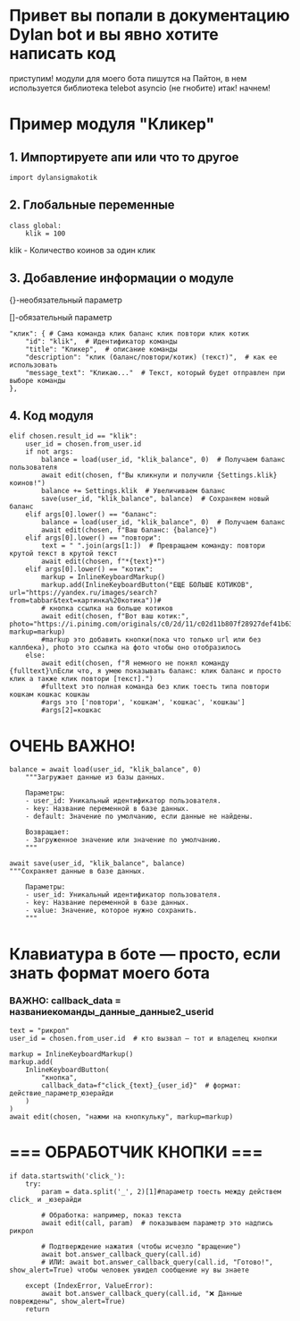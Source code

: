 # Привет вы попали в документацию Dylan bot и вы явно хотите написать код
приступим!
модули для моего бота пишутся на Пайтон, в нем используется библиотека telebot asyncio (не гнобите)
итак! начнем!
# Пример модуля "Кликер"

## 1. Импортируете апи или что то другое
 `import dylansigmakotik `

## 2. Глобальные переменные
```
class global:
    klik = 100
```
klik - Количество коинов за один клик

## 3. Добавление информации о модуле
{}-необязательный параметр

[]-обязательный параметр
```
"клик": { # Сама команда клик баланс клик повтори клик котик
    "id": "klik",  # Идентификатор команды
    "title": "Кликер",  # описание команды
    "description": "клик (баланс/повтори/котик) (текст)",  # как ее использовать
    "message_text": "Кликаю..."  # Текст, который будет отправлен при выборе команды
},
```
## 4. Код модуля
```
elif chosen.result_id == "klik":
    user_id = chosen.from_user.id
    if not args:
        balance = load(user_id, "klik_balance", 0)  # Получаем баланс пользователя
        await edit(chosen, f"Вы кликнули и получили {Settings.klik} коинов!")
        balance += Settings.klik  # Увеличиваем баланс
        save(user_id, "klik_balance", balance)  # Сохраняем новый баланс
    elif args[0].lower() == "баланс":
        balance = load(user_id, "klik_balance", 0)  # Получаем баланс
        await edit(chosen, f"Ваш баланс: {balance}")
    elif args[0].lower() == "повтори":
        text = " ".join(args[1:])  # Превращаем команду: повтори крутой текст в крутой текст
        await edit(chosen, f"*{text}*")
    elif args[0].lower() == "котик":
        markup = InlineKeyboardMarkup()
        markup.add(InlineKeyboardButton("ЕЩЕ БОЛЬШЕ КОТИКОВ", url="https://yandex.ru/images/search?from=tabbar&text=картинка%20котика"))#
        # кнопка ссылка на больше котиков
        await edit(chosen, f"Вот ваш котик:", photo="https://i.pinimg.com/originals/c0/2d/11/c02d11b807f28927def41b6346cb6da0.jpg", markup=markup)
        #markup это добавить кнопки(пока что только url или без каллбека), photo это ссылка на фото чтобы оно отобразилось
    else:
        await edit(chosen, f"Я немного не понял команду {fulltext}\nЕсли что, я умею показывать баланс: клик баланс и просто клик а также клик повтори [текст].")
        #fulltext это полная команда без клик тоесть типа повтори кошкам кошкас кошкаы
        #args это ['повтори', 'кошкам', 'кошкас', 'кошкаы']
        #args[2]=кошкас
```
# ОЧЕНЬ ВАЖНО!
```
balance = await load(user_id, "klik_balance", 0)
    """Загружает данные из базы данных.
    
    Параметры:
    - user_id: Уникальный идентификатор пользователя.
    - key: Название переменной в базе данных.
    - default: Значение по умолчанию, если данные не найдены.
    
    Возвращает:
    - Загруженное значение или значение по умолчанию.
    """

await save(user_id, "klik_balance", balance)
"""Сохраняет данные в базе данных.
    
    Параметры:
    - user_id: Уникальный идентификатор пользователя.
    - key: Название переменной в базе данных.
    - value: Значение, которое нужно сохранить.
    """
```
# Клавиатура в боте — просто, если знать формат моего бота
### ВАЖНО: callback_data = названиекоманды_данные_данные2_userid
```
text = "рикрол"
user_id = chosen.from_user.id  # кто вызвал — тот и владелец кнопки

markup = InlineKeyboardMarkup()
markup.add(
    InlineKeyboardButton(
        "кнопка", 
        callback_data=f"click_{text}_{user_id}"  # формат: действие_параметр_юзерайди
    )
)
await edit(chosen, "нажми на кнопкульку", markup=markup)
```
# === ОБРАБОТЧИК КНОПКИ ===
```
if data.startswith('click_'):
    try:
        param = data.split('_', 2)[1]#параметр тоесть между действем click_ и _юзерайди

        # Обработка: например, показ текста
        await edit(call, param)  # показываем параметр это надпись рикрол

        # Подтверждение нажатия (чтобы исчезло "вращение")
        await bot.answer_callback_query(call.id)
        # ИЛИ: await bot.answer_callback_query(call.id, "Готово!", show_alert=True) чтобы человек увидел сообщение ну вы знаете

    except (IndexError, ValueError):
        await bot.answer_callback_query(call.id, "❌ Данные повреждены", show_alert=True)
    return
```
